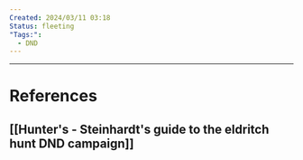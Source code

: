 ```yaml
---
Created: 2024/03/11 03:18
Status: fleeting
"Tags:":
  - DND
---
```




---
# References
## [[Hunter's - Steinhardt's guide to the eldritch hunt DND campaign]]